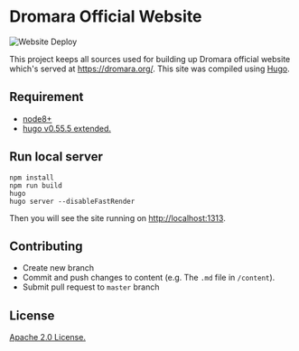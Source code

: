 # Dromara Official Website

![Website Deploy](https://github.com/dromara/dromara.github.io/workflows/Website%20Deploy/badge.svg)

This project keeps all sources used for building up Dromara official website which's served at <https://dromara.org/>. 
This site was compiled using [Hugo](https://gohugo.io/).
                                                                                                                      
## Requirement

* [node8+](https://nodejs.org/en/)
* [hugo v0.55.5 extended.](https://github.com/gohugoio/hugo/releases/tag/v0.55.5)

## Run local server

```shell
npm install
npm run build
hugo
hugo server --disableFastRender
```
Then you will see the site running on <http://localhost:1313>.

## Contributing

* Create new branch
* Commit and push changes to content (e.g. The `.md` file in `/content`).
* Submit pull request to `master` branch

## License

[Apache 2.0 License.](/LICENSE)
